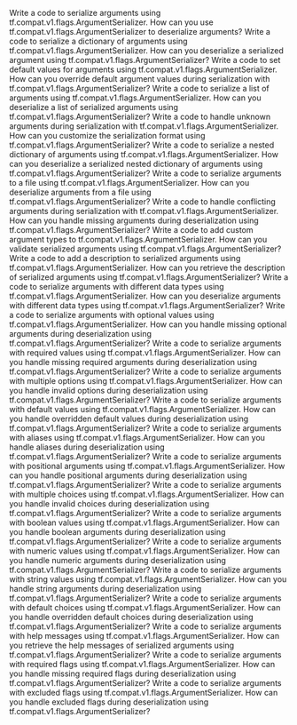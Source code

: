 Write a code to serialize arguments using tf.compat.v1.flags.ArgumentSerializer.
How can you use tf.compat.v1.flags.ArgumentSerializer to deserialize arguments?
Write a code to serialize a dictionary of arguments using tf.compat.v1.flags.ArgumentSerializer.
How can you deserialize a serialized argument using tf.compat.v1.flags.ArgumentSerializer?
Write a code to set default values for arguments using tf.compat.v1.flags.ArgumentSerializer.
How can you override default argument values during serialization with tf.compat.v1.flags.ArgumentSerializer?
Write a code to serialize a list of arguments using tf.compat.v1.flags.ArgumentSerializer.
How can you deserialize a list of serialized arguments using tf.compat.v1.flags.ArgumentSerializer?
Write a code to handle unknown arguments during serialization with tf.compat.v1.flags.ArgumentSerializer.
How can you customize the serialization format using tf.compat.v1.flags.ArgumentSerializer?
Write a code to serialize a nested dictionary of arguments using tf.compat.v1.flags.ArgumentSerializer.
How can you deserialize a serialized nested dictionary of arguments using tf.compat.v1.flags.ArgumentSerializer?
Write a code to serialize arguments to a file using tf.compat.v1.flags.ArgumentSerializer.
How can you deserialize arguments from a file using tf.compat.v1.flags.ArgumentSerializer?
Write a code to handle conflicting arguments during serialization with tf.compat.v1.flags.ArgumentSerializer.
How can you handle missing arguments during deserialization using tf.compat.v1.flags.ArgumentSerializer?
Write a code to add custom argument types to tf.compat.v1.flags.ArgumentSerializer.
How can you validate serialized arguments using tf.compat.v1.flags.ArgumentSerializer?
Write a code to add a description to serialized arguments using tf.compat.v1.flags.ArgumentSerializer.
How can you retrieve the description of serialized arguments using tf.compat.v1.flags.ArgumentSerializer?
Write a code to serialize arguments with different data types using tf.compat.v1.flags.ArgumentSerializer.
How can you deserialize arguments with different data types using tf.compat.v1.flags.ArgumentSerializer?
Write a code to serialize arguments with optional values using tf.compat.v1.flags.ArgumentSerializer.
How can you handle missing optional arguments during deserialization using tf.compat.v1.flags.ArgumentSerializer?
Write a code to serialize arguments with required values using tf.compat.v1.flags.ArgumentSerializer.
How can you handle missing required arguments during deserialization using tf.compat.v1.flags.ArgumentSerializer?
Write a code to serialize arguments with multiple options using tf.compat.v1.flags.ArgumentSerializer.
How can you handle invalid options during deserialization using tf.compat.v1.flags.ArgumentSerializer?
Write a code to serialize arguments with default values using tf.compat.v1.flags.ArgumentSerializer.
How can you handle overridden default values during deserialization using tf.compat.v1.flags.ArgumentSerializer?
Write a code to serialize arguments with aliases using tf.compat.v1.flags.ArgumentSerializer.
How can you handle aliases during deserialization using tf.compat.v1.flags.ArgumentSerializer?
Write a code to serialize arguments with positional arguments using tf.compat.v1.flags.ArgumentSerializer.
How can you handle positional arguments during deserialization using tf.compat.v1.flags.ArgumentSerializer?
Write a code to serialize arguments with multiple choices using tf.compat.v1.flags.ArgumentSerializer.
How can you handle invalid choices during deserialization using tf.compat.v1.flags.ArgumentSerializer?
Write a code to serialize arguments with boolean values using tf.compat.v1.flags.ArgumentSerializer.
How can you handle boolean arguments during deserialization using tf.compat.v1.flags.ArgumentSerializer?
Write a code to serialize arguments with numeric values using tf.compat.v1.flags.ArgumentSerializer.
How can you handle numeric arguments during deserialization using tf.compat.v1.flags.ArgumentSerializer?
Write a code to serialize arguments with string values using tf.compat.v1.flags.ArgumentSerializer.
How can you handle string arguments during deserialization using tf.compat.v1.flags.ArgumentSerializer?
Write a code to serialize arguments with default choices using tf.compat.v1.flags.ArgumentSerializer.
How can you handle overridden default choices during deserialization using tf.compat.v1.flags.ArgumentSerializer?
Write a code to serialize arguments with help messages using tf.compat.v1.flags.ArgumentSerializer.
How can you retrieve the help messages of serialized arguments using tf.compat.v1.flags.ArgumentSerializer?
Write a code to serialize arguments with required flags using tf.compat.v1.flags.ArgumentSerializer.
How can you handle missing required flags during deserialization using tf.compat.v1.flags.ArgumentSerializer?
Write a code to serialize arguments with excluded flags using tf.compat.v1.flags.ArgumentSerializer.
How can you handle excluded flags during deserialization using tf.compat.v1.flags.ArgumentSerializer?